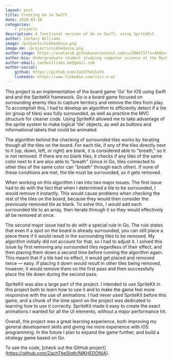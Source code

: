```yaml
---
layout: post
title: Creating Go in Swift
date: 2018-03-28
categories:
    - projects
description: A functional version of Go in Swift, using SpriteKit
author: Zachary Williams
image: /projects/nikhedonia.png
image-sm: /projects/nikhedonia.png
author-image: https://avatars0.githubusercontent.com/u/5004737?s=460&v=4
author-bio: Undergraduate student studying computer science at the Rochester Institute of Technology. I specialize in web & app development, as well as user experience design.
author-email: zachwilliams.me@gmail.com
author-social:
    github: https://github.com/ZachTheSloth
    linkedin: https://www.linkedin.com/in/z-n-w/
---
```


This project is an implementation of the board game 'Go' for iOS using Swift and and the SpriteKit framework. Go is a board game focused on surrounding enemy tiles to capture territory and remove the tiles from play. To accomplish this, I had to develop an algorithm to efficiently detect if a tile (or group of tiles) was fully surrounded, as well as practice the MVC structure for cleaner code. Using SpriteKit allowed me to take advantage of the sprite system to make logical 'tile' objects, as well as buttons and informational labels that could be animated.

The algorithm behind the checking of surrounded tiles works by iterating though all the tiles on the board. For each tile, if any of the tiles directly next to it (up, down, left, or right) are blank, it is considered able to "breath," so it is not removed. If there are no blank tiles, it checks if any tiles of the same color next to it are also able to "breath" (since in Go, tiles connected to other tiles of the same color can "breath" through each other). If none of these conditions are met, the tile must be surrounded, so it gets removed.

When working on this algorithm I ran into two major issues. The first issue had to do with the fact that when I determined a tile to be surrounded, I would remove it instantly. This would cause problems when checking the rest of the tiles on the board, because they would then consider the previously-removed tile as blank. To solve this, I would add each surrounded tile to an array, then iterate through it so they would effectively all be removed at once.

The second major issue had to do with a special rule in Go. The rule states that even if a spot on the board is already surrounded, you can still place a piece there if it would result in the surrounding tiles to be removed. My algorithm initially did not account for that, so I had to adjust it. I solved this issue by first removing any surrounded tiles regardless of their effect, and then placing them down a second time before running the algorithm again. This meant that if a tile had no effect, it would get placed and removed twice — easy. If placing it down would result in other tiles being removed, however, it would remove them on the first pass and then successfully place the tile down during the second pass.

SpriteKit was also a large part of the project. I intended to use SpriteKit in this project both to learn how to use it and to make the game feel more responsive with the use of animations. I had never used SpriteKit before this game, and a chunk of the time spent on the project was dedicated to learning how to use it correctly. SpriteKit made it easy to create the exact animations I wanted for all the UI elements, without a major performance hit.

Overall, the project was a great learning experience, both improving my general development skills and giving me more experience with iOS programming. In the future I plan to expand the game further, and build a strategy game based on Go.

To see the code, [check out the GitHub project]
(https://github.com/ZachTheSloth/NIKHEDONIA).
